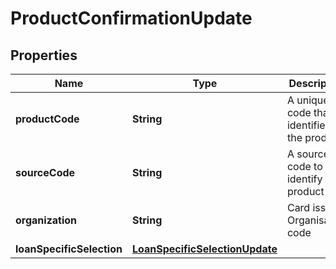 # ProductConfirmationUpdate

## Properties
Name | Type | Description | Notes
------------ | ------------- | ------------- | -------------
**productCode** | **String** | A unique code that identifies the product |  [optional]
**sourceCode** | **String** | A source code to identify the product |  [optional]
**organization** | **String** | Card issuing Organisation code |  [optional]
**loanSpecificSelection** | [**LoanSpecificSelectionUpdate**](LoanSpecificSelectionUpdate.md) |  |  [optional]
